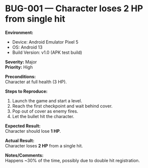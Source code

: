 # BUG-001 — Character loses 2 HP from single hit

**Environment:**  
- Device: Android Emulator Pixel 5  
- OS: Android 13  
- Build Version: v1.0 (APK test build)

**Severity:** Major  
**Priority:** High  

**Preconditions:**  
Character at full health (3 HP).

**Steps to Reproduce:**  
1. Launch the game and start a level.  
2. Reach the first checkpoint and wait behind cover.  
3. Pop out of cover as enemy fires.  
4. Let the bullet hit the character.  

**Expected Result:**  
Character should lose **1 HP**.  

**Actual Result:**  
Character loses **2 HP** from a single hit.  

**Notes/Comments:**  
Happens ~30% of the time, possibly due to double hit registration.
